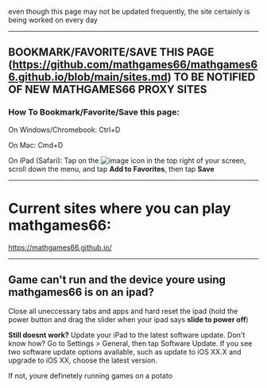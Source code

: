 even though this page may not be updated frequently, the site certainly is being worked on every day
___
## BOOKMARK/FAVORITE/SAVE THIS PAGE (https://github.com/mathgames66/mathgames66.github.io/blob/main/sites.md) TO BE NOTIFIED OF NEW MATHGAMES66 PROXY SITES

### How To Bookmark/Favorite/Save this page:

On Windows/Chromebook: Ctrl+D

On Mac: Cmd+D

On iPad (Safari): Tap on the  ![image](https://user-images.githubusercontent.com/90115544/152709396-69bb45c0-a31c-431c-a123-afefa8b30933.jpeg) icon in the top right of your screen, scroll down the menu, and tap **Add to Favorites**, then tap **Save**


___
# Current sites where you can play mathgames66:

https://mathgames66.github.io/

___
## Game can't run and the device youre using mathgames66 is on an ipad?

Close all uneccessary tabs and apps and hard reset the ipad (hold the power button and drag the slider when your ipad says **slide to power off**)

**Still doesnt work?** Update your iPad to the latest software update. Don't know how? Go to Settings > General, then tap Software Update.
If you see two software update options available, such as update to iOS XX.X and upgrade to iOS XX, choose the latest version.


If not, youre definetely running games on a potato
